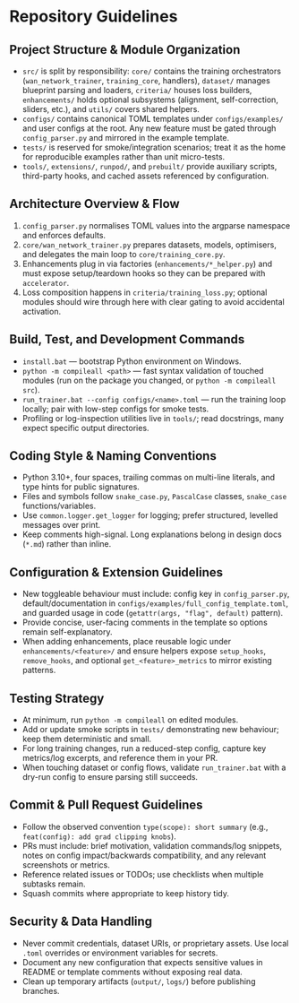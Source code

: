 # Repository Guidelines

## Project Structure & Module Organization
- `src/` is split by responsibility: `core/` contains the training orchestrators (`wan_network_trainer`, `training_core`, handlers), `dataset/` manages blueprint parsing and loaders, `criteria/` houses loss builders, `enhancements/` holds optional subsystems (alignment, self-correction, sliders, etc.), and `utils/` covers shared helpers.  
- `configs/` contains canonical TOML templates under `configs/examples/` and user configs at the root. Any new feature must be gated through `config_parser.py` and mirrored in the example template.  
- `tests/` is reserved for smoke/integration scenarios; treat it as the home for reproducible examples rather than unit micro-tests.  
- `tools/`, `extensions/`, `runpod/`, and `prebuilt/` provide auxiliary scripts, third-party hooks, and cached assets referenced by configuration.

## Architecture Overview & Flow
1. `config_parser.py` normalises TOML values into the argparse namespace and enforces defaults.  
2. `core/wan_network_trainer.py` prepares datasets, models, optimisers, and delegates the main loop to `core/training_core.py`.  
3. Enhancements plug in via factories (`enhancements/*_helper.py`) and must expose setup/teardown hooks so they can be prepared with `accelerator`.  
4. Loss composition happens in `criteria/training_loss.py`; optional modules should wire through here with clear gating to avoid accidental activation.

## Build, Test, and Development Commands
- `install.bat` — bootstrap Python environment on Windows.  
- `python -m compileall <path>` — fast syntax validation of touched modules (run on the package you changed, or `python -m compileall src`).  
- `run_trainer.bat --config configs/<name>.toml` — run the training loop locally; pair with low-step configs for smoke tests.  
- Profiling or log-inspection utilities live in `tools/`; read docstrings, many expect specific output directories.

## Coding Style & Naming Conventions
- Python 3.10+, four spaces, trailing commas on multi-line literals, and type hints for public signatures.  
- Files and symbols follow `snake_case.py`, `PascalCase` classes, `snake_case` functions/variables.  
- Use `common.logger.get_logger` for logging; prefer structured, levelled messages over print.  
- Keep comments high-signal. Long explanations belong in design docs (`*.md`) rather than inline.

## Configuration & Extension Guidelines
- New toggleable behaviour must include: config key in `config_parser.py`, default/documentation in `configs/examples/full_config_template.toml`, and guarded usage in code (`getattr(args, "flag", default)` pattern).  
- Provide concise, user-facing comments in the template so options remain self-explanatory.  
- When adding enhancements, place reusable logic under `enhancements/<feature>/` and ensure helpers expose `setup_hooks`, `remove_hooks`, and optional `get_<feature>_metrics` to mirror existing patterns.

## Testing Strategy
- At minimum, run `python -m compileall` on edited modules.  
- Add or update smoke scripts in `tests/` demonstrating new behaviour; keep them deterministic and small.  
- For long training changes, run a reduced-step config, capture key metrics/log excerpts, and reference them in your PR.  
- When touching dataset or config flows, validate `run_trainer.bat` with a dry-run config to ensure parsing still succeeds.

## Commit & Pull Request Guidelines
- Follow the observed convention `type(scope): short summary` (e.g., `feat(config): add grad clipping knobs`).  
- PRs must include: brief motivation, validation commands/log snippets, notes on config impact/backwards compatibility, and any relevant screenshots or metrics.  
- Reference related issues or TODOs; use checklists when multiple subtasks remain.  
- Squash commits where appropriate to keep history tidy.

## Security & Data Handling
- Never commit credentials, dataset URIs, or proprietary assets. Use local `.toml` overrides or environment variables for secrets.  
- Document any new configuration that expects sensitive values in README or template comments without exposing real data.  
- Clean up temporary artifacts (`output/`, `logs/`) before publishing branches.
